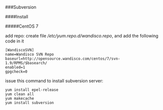 ###Subversion

####Install

#####CentOS 7

add repo: create file */etc/yum.repo.d/wandisco.repo*, and add the following code in it
```
[WandiscoSVN]
name=Wandisco SVN Repo
baseurl=http://opensource.wandisco.com/centos/7/svn-1.9/RPMS/$basearch/
enabled=1
gpgcheck=0
```

issue this command to install subversion server:
```
yum install epel-release
yum clean all
yum makecache
yum install subversion
```